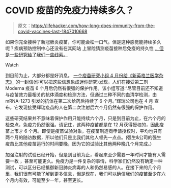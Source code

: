 # COVID 疫苗的免疫力持续多久？

> 原文：<https://lifehacker.com/how-long-does-immunity-from-the-covid-vaccines-last-1847010668>

如果你完全接种了新冠肺炎疫苗，你可能会松一口气。但是这种感觉能持续多久呢？疾病预防控制中心还没有在其网站 上冒险猜测疫苗接种后免疫的持久性 [，但是一些研究给了我们一些线索。](https://www.cdc.gov/coronavirus/2019-ncov/vaccines/keythingstoknow.html)

Watch

到目前为止，大部分都是好消息。 [一个疫苗研究小组 4 月份给《新英格兰医学杂志》](https://www.nejm.org/doi/full/10.1056/nejmc2103916) 的一封信(你可以把这些信想象成迷你研究)发现，人们在接受第二剂 Moderna 疫苗 6 个月后仍然有很强的保护作用。该小组写道:“尽管目前还不知道与疫苗效力最相关的抗体滴度和检测方法，但通过三种不同的血清学检测，由 mRNA-1273 引发的抗体在第二次给药后持续了 6 个月。”辉瑞公司也在 4 月 宣布，它发现接受辉瑞疫苗的人在第二次注射后六个月仍然有很强的保护作用。

这些研究结果并不意味着保护作用只能持续六个月，只是到目前为止，在六个月的检查点，免疫力仍然很强。请记住，这两种疫苗都是在 12 月获得授权的，因此疫苗上市才 6 个月。即使是疫苗试验对象，在疫苗制造商申请授权时，平均也只有两个月的随访数据，所以他们只是比我们其他人领先一点点。(强生&公司的强生疫苗比其他疫苗运行的时间要晚，因为它的试验比其他两种晚几个月完成。)

加强注射的试验已经开始，但是到目前为止，看起来至少需要一年时间才能有人需要一枚 ，甚至可能更久。免疫力是一件复杂的事情，科学家们仍然没有确定一种测试，可以区分已经抵御新冠肺炎病毒的人和仍然易感的人。在接下来的几个月里，我们很有可能了解到更多信息，但是现在，我们可以确信我们的疫苗至少在六个月内有效，可能至少一年，甚至更长。